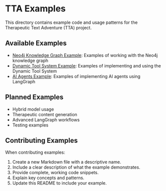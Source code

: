 # TTA Examples

This directory contains example code and usage patterns for the Therapeutic Text Adventure (TTA) project.

## Available Examples

- [Neo4j Knowledge Graph Example](neo4j_knowledge_graph_example.md): Examples of working with the Neo4j knowledge graph
- [Dynamic Tool System Example](dynamic_tool_system_example.md): Examples of implementing and using the Dynamic Tool System
- [AI Agents Example](ai_agents_example.md): Examples of implementing AI agents using LangGraph

## Planned Examples

- Hybrid model usage
- Therapeutic content generation
- Advanced LangGraph workflows
- Testing examples

## Contributing Examples

When contributing examples:

1. Create a new Markdown file with a descriptive name.
2. Include a clear description of what the example demonstrates.
3. Provide complete, working code snippets.
4. Explain key concepts and patterns.
5. Update this README to include your example.
